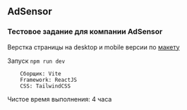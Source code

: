 ## AdSensor

### Тестовое задание для компании AdSensor

Верстка страницы на desktop и  mobile версии по [макету](https://www.figma.com/file/gItXdLAvDaPdVp7yh4mtgi/%D0%A2%D0%B5%D1%81%D1%82%D0%BE%D0%B2%D0%BE%D0%B5-%D0%B7%D0%B0%D0%B4%D0%B0%D0%BD%D0%B8%D0%B5.-%D0%92%D0%B5%D1%80%D1%81%D1%82%D0%BA%D0%B0?node-id=1%3A28&mode=dev)

Запуск
`npm run dev`

``` 
    Сборщик: Vite
    Framework: ReactJS
    CSS: TailwindCSS
```

Чистое время выполнения: 4 часа 
